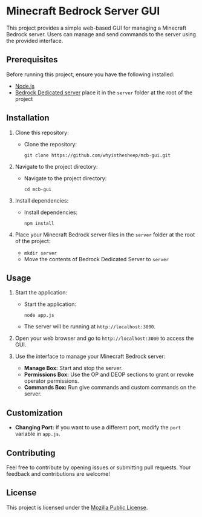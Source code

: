 # Minecraft Bedrock Server GUI

This project provides a simple web-based GUI for managing a Minecraft Bedrock server. Users can manage and send commands to the server using the provided interface.

## Prerequisites

Before running this project, ensure you have the following installed:

- [Node.js](https://nodejs.org/)
- [Bedrock Dedicated server](https://www.minecraft.net/en-us/download/server/bedrock) place it in the ```server``` folder at the root of the project

## Installation

1. Clone this repository:

   - Clone the repository:

     ```git clone https://github.com/whyisthesheep/mcb-gui.git```

2. Navigate to the project directory:

   - Navigate to the project directory:

     ```cd mcb-gui```

3. Install dependencies:

   - Install dependencies:

     ```npm install```

4. Place your Minecraft Bedrock server files in the ```server``` folder at the root of the project:

   - ```mkdir server```
   - Move the contents of Bedrock Dedicated Server to ```server```
   
## Usage

1. Start the application:

   - Start the application:

     ```node app.js```

   - The server will be running at ```http://localhost:3000```.

2. Open your web browser and go to ```http://localhost:3000``` to access the GUI.

3. Use the interface to manage your Minecraft Bedrock server:

   - **Manage Box:** Start and stop the server.
   - **Permissions Box:** Use the OP and DEOP sections to grant or revoke operator permissions.
   - **Commands Box:** Run give commands and custom commands on the server.

## Customization

- **Changing Port:** If you want to use a different port, modify the ```port``` variable in ```app.js```.

## Contributing

Feel free to contribute by opening issues or submitting pull requests. Your feedback and contributions are welcome!

## License

This project is licensed under the [Mozilla Public License](LICENSE).
